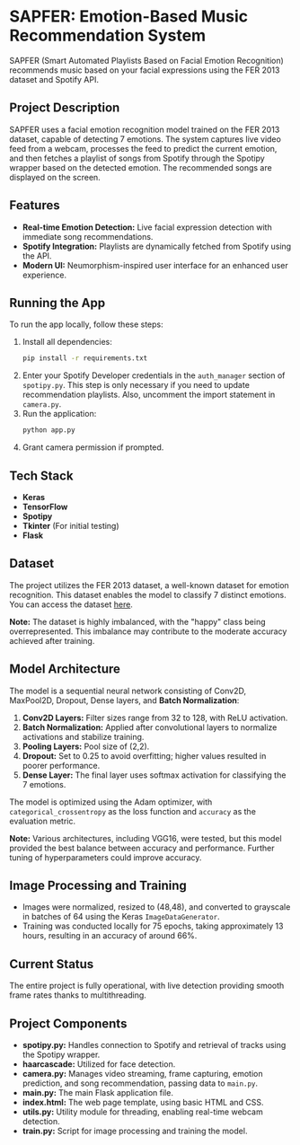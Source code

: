 # SAPFER: Emotion-Based Music Recommendation System

SAPFER (Smart Automated Playlists Based on Facial Emotion Recognition) recommends music based on your facial expressions using the FER 2013 dataset and Spotify API.

## Project Description

SAPFER uses a facial emotion recognition model trained on the FER 2013 dataset, capable of detecting 7 emotions. The system captures live video feed from a webcam, processes the feed to predict the current emotion, and then fetches a playlist of songs from Spotify through the Spotipy wrapper based on the detected emotion. The recommended songs are displayed on the screen.

## Features

- **Real-time Emotion Detection:** Live facial expression detection with immediate song recommendations.
- **Spotify Integration:** Playlists are dynamically fetched from Spotify using the API.
- **Modern UI:** Neumorphism-inspired user interface for an enhanced user experience.

## Running the App

To run the app locally, follow these steps:

1. Install all dependencies:
    ```bash
    pip install -r requirements.txt
    ```
2. Enter your Spotify Developer credentials in the `auth_manager` section of `spotipy.py`. This step is only necessary if you need to update recommendation playlists. Also, uncomment the import statement in `camera.py`.
3. Run the application:
    ```bash
    python app.py
    ```
4. Grant camera permission if prompted.

## Tech Stack

- **Keras**
- **TensorFlow**
- **Spotipy**
- **Tkinter** (For initial testing)
- **Flask**

## Dataset

The project utilizes the FER 2013 dataset, a well-known dataset for emotion recognition. This dataset enables the model to classify 7 distinct emotions. You can access the dataset [here](https://www.kaggle.com/msambare/fer2013).

**Note:** The dataset is highly imbalanced, with the "happy" class being overrepresented. This imbalance may contribute to the moderate accuracy achieved after training.

## Model Architecture

The model is a sequential neural network consisting of Conv2D, MaxPool2D, Dropout, Dense layers, and **Batch Normalization**:

1. **Conv2D Layers:** Filter sizes range from 32 to 128, with ReLU activation.
2. **Batch Normalization:** Applied after convolutional layers to normalize activations and stabilize training.
3. **Pooling Layers:** Pool size of (2,2).
4. **Dropout:** Set to 0.25 to avoid overfitting; higher values resulted in poorer performance.
5. **Dense Layer:** The final layer uses softmax activation for classifying the 7 emotions.

The model is optimized using the Adam optimizer, with `categorical_crossentropy` as the loss function and `accuracy` as the evaluation metric.

**Note:** Various architectures, including VGG16, were tested, but this model provided the best balance between accuracy and performance. Further tuning of hyperparameters could improve accuracy.

## Image Processing and Training

- Images were normalized, resized to (48,48), and converted to grayscale in batches of 64 using the Keras `ImageDataGenerator`.
- Training was conducted locally for 75 epochs, taking approximately 13 hours, resulting in an accuracy of around 66%.

## Current Status

The entire project is fully operational, with live detection providing smooth frame rates thanks to multithreading.

## Project Components

- **spotipy.py:** Handles connection to Spotify and retrieval of tracks using the Spotipy wrapper.
- **haarcascade:** Utilized for face detection.
- **camera.py:** Manages video streaming, frame capturing, emotion prediction, and song recommendation, passing data to `main.py`.
- **main.py:** The main Flask application file.
- **index.html:** The web page template, using basic HTML and CSS.
- **utils.py:** Utility module for threading, enabling real-time webcam detection.
- **train.py:** Script for image processing and training the model.
